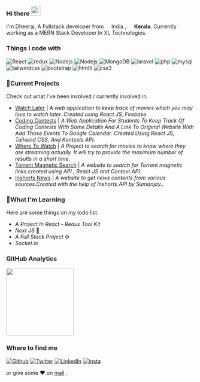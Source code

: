 ### Hi there <img src="https://media.giphy.com/media/hvRJCLFzcasrR4ia7z/giphy.gif" width="25px">

<p> I'm Dheeraj, A Fullstack developer from <img src="https://cdn-icons-png.flaticon.com/512/321/321238.png" width="13"/> India , <img src="https://cdn-icons.flaticon.com/png/512/5021/premium/5021245.png?token=exp=1645957918~hmac=ab4b5c1ebfb3e0470350d7f5bd83c202" width="13"/> <b>Kerala</b>. Currently working as a MERN Stack Developer In XL Technologies.</p>


### <h3>Things I code with</h3>

<p>
  <img alt="React" src="https://img.shields.io/badge/React-20232A?style=for-the-badge&logo=react&logoColor=61DAFB" />
  <img alt="redux" src="https://img.shields.io/badge/Redux-593D88?style=for-the-badge&logo=redux&logoColor=white" />
  <img alt="Nodejs" src="https://img.shields.io/badge/Node.js-43853D?style=for-the-badge&logo=node.js&logoColor=white" />
  <img alt="Nodejs" src="https://img.shields.io/badge/Express.js-404D59?style=for-the-badge" />
  <img alt="MongoDB" src="https://img.shields.io/badge/MongoDB-4EA94B?style=for-the-badge&logo=mongodb&logoColor=white" />
  <img alt="laravel" src="https://img.shields.io/badge/Laravel-FF2D20?style=for-the-badge&logo=laravel&logoColor=white" />
  <img alt="php" src="https://img.shields.io/badge/PHP-777BB4?style=for-the-badge&logo=php&logoColor=white" />
  <img alt="mysql" src="https://img.shields.io/badge/MySQL-00000F?style=for-the-badge&logo=mysql&logoColor=white" />
  <img alt="tailwindcss" src="https://img.shields.io/badge/Tailwind_CSS-38B2AC?style=for-the-badge&logo=tailwind-css&logoColor=white" />
  <img alt="bootstrap" src="https://img.shields.io/badge/Bootstrap-563D7C?style=for-the-badge&logo=bootstrap&logoColor=white" />
   <img alt="html5" src="https://img.shields.io/badge/HTML5-E34F26?style=for-the-badge&logo=html5&logoColor=white" />
  <img alt="css3" src="https://img.shields.io/badge/CSS3-1572B6?style=for-the-badge&logo=css3&logoColor=white" />
</p>

### 🚧Current Projects

<p>
Check out what I've been involved / currently involved in.

- <a href="https://www.watch-later-two.vercel.app/">Watch Later</a> | _A web application to keep track of movies which you may love to watch later. Created using React JS, Firebase._
- <a href="http://www.coding-contests.vercel.app/">Coding Contests</a> | _A Web Application For Students To Keep Track Of Coding Contests With Some Details And A Link To Original Website With Add Those Events To Google Calendar. Created Using React JS, Tailwind CSS, And Kontests API._
- <a href="https://www.where-to-watch-xi.vercel.app/">Where To Watch</a> | _A Project to search for movies to know where they are streaming actually. It will try to provide the maximum number of results in a short time._
- <a href="http://www.torrent-magnetic-search.vercel.app/">Torrent Magnetic Search</a> | _A website to search for Torrent magnetic links created using API , React JS and Context API._
- <a href="https://www.inshorts-news-psi.vercel.app/">Inshorts News</a> | _A website to get news contents from various sources.Created with the help of Inshorts API by Sumanjay.._
</p>

### 🌱What I'm Learning

Here are some things on my todo list.

- _A Project In React - Redux Tool Kit_
- _Next JS_ 🤖
- _A Full Stack Project_ ⚙️
- _Socket.io_

<h3>GitHub Analytics</h3>

<p>
<a href="https://github.com/dheerajtp">
  <img height="180em" src="https://github-readme-stats.vercel.app/api?username=dheerajtp&theme=blue-green"/>
</a>
</p>

<h3>Where to find me</h3>
<p><a href="https://github.com/dheerajtp" target="_blank"><img alt="Github" src="https://img.shields.io/badge/GitHub-%2312100E.svg?&style=for-the-badge&logo=Github&logoColor=white" /></a> <a href="https://twitter.com/Dheerajtp3" target="_blank"><img alt="Twitter" src="https://img.shields.io/badge/twitter-%231DA1F2.svg?&style=for-the-badge&logo=twitter&logoColor=white" /></a> <a href="linkedin.com/in/dheerajtp" target="_blank"><img alt="LinkedIn" src="https://img.shields.io/badge/linkedin-%230077B5.svg?&style=for-the-badge&logo=linkedin&logoColor=white" /></a> <a href="https://www.instagram.com/dheerajtp/" target="_blank"><img alt="insta" src="https://img.shields.io/badge/Instagram-E4405F?style=for-the-badge&logo=instagram&logoColor=white" /></a> 
</p>


 or give some ♥ on [mail](mailto:dheerajtp6338@gmail.com) .





<!--
**dheerajtp/dheerajtp** is a ✨ _special_ ✨ repository because its `README.md` (this file) appears on your GitHub profile.

Here are some ideas to get you started:

- 🔭 I’m currently working on ...
- 🌱 I’m currently learning ...
- 👯 I’m looking to collaborate on ...
- 🤔 I’m looking for help with ...
- 💬 Ask me about ...
- 📫 How to reach me: ...
- 😄 Pronouns: ...
- ⚡ Fun fact: ...
-->
